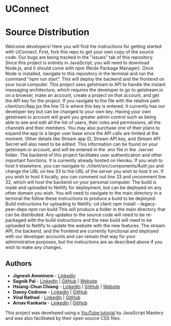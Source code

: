 # UConnect
# Source Distribution
Welcome developers! Here you will find the instructions for getting started with UConnect. First, fork this repo to get your own copy of the source code. Our bugs are being tracked in the "issues" tab of this repository.
Since this project is entirely in JavaScript, you will need to download Node.js, and it should come with npm (Node Package Manager). Once Node is installed, navigate to this repository in the terminal and run the command “npm run start”. This will deploy the backend and the frontend on your local computer.
This project uses getstream.io API to handle the instant messaging architecture, which requires the developer to go to getstream.io on a browser, make an account, create a project on that account, and get the API key for the project. If you navigate to the file with the relative path client/src/App.jsx the line 13 is where this key is entered. It currently has our developer key but can be changed to your own key. Having your own getstream.io account will grant you greater admin control such as being able to see and edit all the list of users, their roles and permissions, all the channels and their members. You may also purchase one of their plans to expand the app to a larger user base since the API calls are limited at the moment.
Other details like Stream app ID, Stream API key, and Stream API Secret will also need to be edited. This information can be found on your getstream.io account, and will be entered in the .env file in the ./server folder.
The backend of this project facilitates user authentication and other important functions. It is currently already hosted on Heroku. If you wish to host it elsewhere, you can navigate to ./client/src/components/Auth.jsx and change the URL on line 33 to the URL of the server you wish to host it on. If you wish to host it locally, you can comment out line 33 and uncomment line 32, which will host the backend on your personal computer.
The build is made and uploaded to Netlify for deployment, but can be deployed on any other domain you wish. You will need to navigate to the main directory in a terminal the follow these instructions to produce a build to be deployed:
Build instructions for uploading to Netlify:
cd client
npm install --legacy-peer-deps
npm run build
This will produce a folder in the main directory that can be distributed. Any updates to the source code will need to be re-packaged with the build instructions and the new build will need to be uploaded to Netlify to update the website with the new features.
The stream API, the backend, and the frontend are currently functional and deployed with our developer accounts and can remain that way for your administrative purposes, but the instructions are as described above if you wish to make any changes.


## Authors
- **Jignesh Ammineni** - [LinkedIn](https://www.linkedin.com/in/jignesh-ammineni/)
- **Sagnik Pal** - [LinkedIn](https://www.linkedin.com/in/sagnikpal2004) | [GitHub](https://github.com/sagnikpal2004) | [Website](http://www-edlab.cs.umass.edu/~sagnikpal)
- **Hsiang-Chun Chiang** - [LinkedIn](www.linkedin.com/in/hsiang-chun-chiang) | [GitHub](https://github.com/hsiangchunch) | [Website](http://www-edlab.cs.umass.edu/~hsiangchunch)
- **Danny Cedrone** - [LinkedIn](https://www.linkedin.com/in/danny-cedrone-a14176202/) | [GitHub](https://github.com/dannycedrone)
- **Viral Rathod** - [LinkedIn](https://www.linkedin.com/in/viralrathod1/) | [GitHub](https://github.com/viralrathod10)
- **Arnav Kankaria** - [LinkedIn](https://www.linkedin.com/in/arnav-kankaria-b78b26213/) | [GitHub](https://github.com/arnavkankaria)

This project was developed using a [YouTube tutorial](https://www.youtube.com/watch?v=MJzbJQLGehs) by JavaScript Mastery and was also facilitated by their open source CSS files. 
